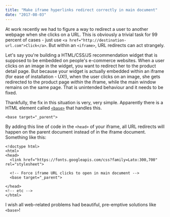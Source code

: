 ```yaml
---
title: "Make iframe hyperlinks redirect correctly in main document"
date: "2017-08-03"
---
```


At work recently we had to figure a way to redirect a user to another webpage when she clicks on a URL. This is obviously a trivial task for 99 percent of cases - just use `<a href="http://destination-url.com">Click</a>`. But within an `<iframe>`, URL redirects can act strangely.

Let's say you're building a HTML/CSS/JS recommendation widget that is supposed to be embedded on people's e-commerce websites. When a user clicks on an image in the widget, you want to redirect her to the product detail page. But because your widget is actually embedded within an iframe (for ease of installation - UX!), when the user clicks on an image, she gets redirected to the product page _within_ the iframe, while the main window remains on the same page. That is unintended behaviour and it needs to be fixed.

Thankfully, the fix in this situation is very, very simple. Apparently there is a HTML element called [`<base>`](https://developer.mozilla.org/en/docs/Web/HTML/Element/base) that handles this.

```
<base target="_parent">
```

By adding this line of code in the `<head>` of your iframe, all URL redirects will happen on the parent document instead of in the iframe document. Something like this:

```
<!doctype html>
<html>
<head>
  <link href="https://fonts.googleapis.com/css?family=Lato:300,700" rel="stylesheet">

  <!-- Force iframe URL clicks to open in main document -->
  <base target="_parent">

</head>
<!-- etc -->
</html>
```

I wish all web-related problems had beautiful, pre-emptive solutions like `<base>`!
